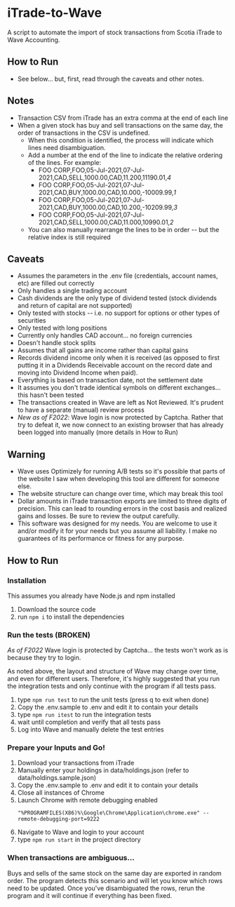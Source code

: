 # iTrade-to-Wave
A script to automate the import of stock transactions from Scotia iTrade to Wave Accounting.

## How to Run
- See below... but, first, read through the caveats and other notes.

## Notes
- Transaction CSV from iTrade has an extra comma at the end of each line
- When a given stock has buy and sell transactions on the same day, the order of transactions in the CSV is undefined.
    - When this condition is identified, the process will indicate which lines need disambiguation.
    - Add a number at the end of the line to indicate the relative ordering of the lines. For example:
        - FOO CORP,FOO,05-Jul-2021,07-Jul-2021,CAD,SELL,1000.00,CAD,11.200,11190.01,*4*
        - FOO CORP,FOO,05-Jul-2021,07-Jul-2021,CAD,BUY,1000.00,CAD,10.000,-10009.99,*1*
        - FOO CORP,FOO,05-Jul-2021,07-Jul-2021,CAD,BUY,1000.00,CAD,10.200,-10209.99,*3*
        - FOO CORP,FOO,05-Jul-2021,07-Jul-2021,CAD,SELL,1000.00,CAD,11.000,10990.01,*2*
    - You can also manually rearrange the lines to be in order -- but the relative index is still required 


## Caveats
- Assumes the parameters in the .env file (credentials, account names, etc) are filled out correctly
- Only handles a single trading account
- Cash dividends are the only type of dividend tested (stock dividends and return of capital are not supported)
- Only tested with stocks -- i.e. no support for options or other types of securities
- Only tested with long positions
- Currently only handles CAD account... no foreign currencies
- Doesn't handle stock splits
- Assumes that all gains are income rather than capital gains
- Records dividend income only when it is received (as opposed to first putting it in a Dividends Receivable account on the record date and moving into Dividend Income when paid).
- Everything is based on transaction date, not the settlement date
- It assumes you don't trade identical symbols on different exchanges... this hasn't been tested
- The transactions created in Wave are left as Not Reviewed. It's prudent to have a separate (manual) review process
- *New as of F2022*: Wave login is now protected by Captcha. Rather that try to defeat it, we now connect to an existing browser that has already been logged into manually (more details in How to Run)

## Warning
- Wave uses Optimizely for running A/B tests so it's possible that parts of the website I saw when developing this tool are different for someone else.
- The website structure can change over time, which may break this tool
- Dollar amounts in iTrade transaction exports are limited to three digits of precision. This can lead to rounding errors in the cost basis and realized gains and losses. Be sure to review the output carefully.
- This software was designed for my needs. You are welcome to use it and/or modify it for your needs but you assume all liability. I make no guarantees of its performance or fitness for any purpose.

## How to Run

### Installation
This assumes you already have Node.js and npm installed
1. Download the source code
2. run `npm i` to install the dependencies

### Run the tests (BROKEN)
*As of F2022* Wave login is protected by Captcha... the tests won't work as is because they try to login.

As noted above, the layout and structure of Wave may change over time, and even for different users.
Therefore, it's highly suggested that you run the integration tests and only continue with the
program if all tests pass.
1. type `npm run test` to run the unit tests (press q to exit when done)
2. Copy the .env.sample to .env and edit it to contain your details
3. type `npm run itest` to run the integration tests
4. wait until completion and verify that all tests pass
5. Log into Wave and manually delete the test entries

### Prepare your Inputs and Go!
1. Download your transactions from iTrade
2. Manually enter your holdings in data/holdings.json (refer to data/holdings.sample.json)
3. Copy the .env.sample to .env and edit it to contain your details
4. Close all instances of Chrome
5. Launch Chrome with remote debugging enabled
    ```
    "%PROGRAMFILES(X86)%\Google\Chrome\Application\chrome.exe" --remote-debugging-port=9222
    ```
6. Navigate to Wave and login to your account
7. type `npm run start` in the project directory

### When transactions are ambiguous...
Buys and sells of the same stock on the same day are exported in random order.
The program detects this scenario and will let you know which rows need to be updated.
Once you've disambiguated the rows, rerun the program and it will continue if everything has been fixed.

